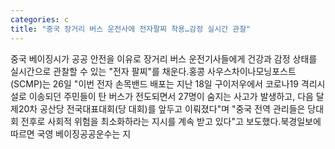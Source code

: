 ```yaml
---
categories: c
title: "중국 장거리 버스 운전사에 전자팔찌 착용…감정 실시간 관찰"
---
```

중국 베이징시가 공공 안전을 이유로 장거리 버스 운전기사들에게 건강과 감정 상태를 실시간으로 관찰할 수 있는 "전자 팔찌"를 채운다.홍콩 사우스차이나모닝포스트(SCMP)는 26일 "이번 전자 손목밴드 배포는 지난 18일 구이저우에서 코로나19 격리시설로 이송되던 주민들이 탄 버스가 전도되면서 27명이 숨지는 사고가 발생하고, 다음 달 제20차 공산당 전국대표대회(당 대회)를 앞두고 이뤄졌다"며 "중국 전역 관리들은 당대회 전후로 사회적 위험을 최소화하라는 지시를 계속 받고 있다"고 보도했다.북경일보에 따르면 국영 베이징공공운수는 지